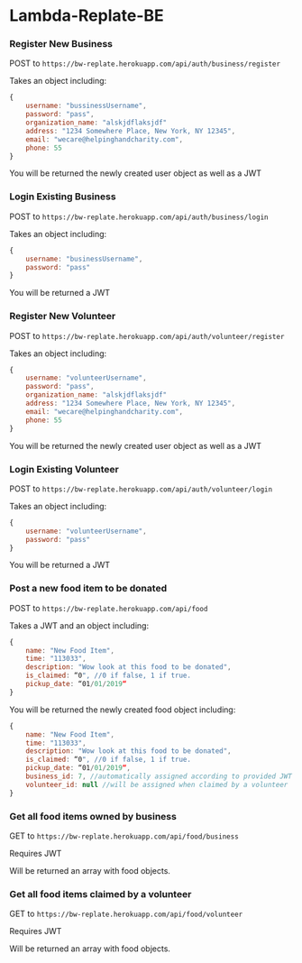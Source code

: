 # Lambda-Replate-BE


### Register New Business

POST to `https://bw-replate.herokuapp.com/api/auth/business/register`

Takes an object including:
```javascript 
{
    username: "bussinessUsername",
    password: "pass",
    organization_name: "alskjdflaksjdf"
    address: "1234 Somewhere Place, New York, NY 12345",
    email: "wecare@helpinghandcharity.com",
    phone: 55
}
```
You will be returned the newly created user object as well as a JWT


### Login Existing Business

POST to `https://bw-replate.herokuapp.com/api/auth/business/login`

Takes an object including:
```javascript
{
    username: "businessUsername",
    password: "pass"
}
```

You will be returned a JWT

### Register New Volunteer

POST to `https://bw-replate.herokuapp.com/api/auth/volunteer/register`

Takes an object including:
```javascript 
{
    username: "volunteerUsername",
    password: "pass",
    organization_name: "alskjdflaksjdf"
    address: "1234 Somewhere Place, New York, NY 12345",
    email: "wecare@helpinghandcharity.com",
    phone: 55
}
```
You will be returned the newly created user object as well as a JWT


### Login Existing Volunteer

POST to `https://bw-replate.herokuapp.com/api/auth/volunteer/login`

Takes an object including:
```javascript
{
    username: "volunteerUsername",
    password: "pass"
}
```

You will be returned a JWT


### Post a new food item to be donated

POST to `https://bw-replate.herokuapp.com/api/food`

Takes a JWT and an object including: 

```javascript
{
	name: "New Food Item",
	time: "113033",
	description: "Wow look at this food to be donated",
	is_claimed: “0", //0 if false, 1 if true.
	pickup_date: “01/01/2019“
}
```

You will be returned the newly created food object including:
```javascript
{
    name: "New Food Item",
    time: "113033",
    description: "Wow look at this food to be donated",
    is_claimed: “0", //0 if false, 1 if true.
    pickup_date: “01/01/2019“,
    business_id: 7, //automatically assigned according to provided JWT
    volunteer_id: null //will be assigned when claimed by a volunteer
}
```

### Get all food items owned by business

GET to `https://bw-replate.herokuapp.com/api/food/business`

Requires JWT

Will be returned an array with food objects.

### Get all food items claimed by a volunteer

GET to `https://bw-replate.herokuapp.com/api/food/volunteer`

Requires JWT

Will be returned an array with food objects.